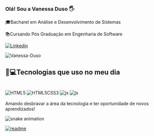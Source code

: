 ### Olá! Sou a Vanessa Duso 🖐️

🎓Bacharel em Análise e Desenvolvimento de Sistemas

📚Cursando Pós Graduação em Engenharia de Software




[![Linkedin](https://img.shields.io/badge/LinkedIn-0077B5?style=for-the-badge&logo=linkedin&logoColor=white)](https://https://www.linkedin.com/in/vanessa-duso-591b052a/) 

![Vanessa-Duso](https://github-readme-stats.vercel.app/api?username=vanessa-duso&show_icons=true&theme=radical)

## 🚀💻Tecnologias que uso no meu dia

<div style="display:  inline_block"><br/>
<img align="center" alt="HTML5" src="https://img.shields.io/badge/HTML5-E34F26?style=for-the-badge&logo=html5&logoColor=white"  />
<img align="center" alt="HTML5CSS3" src="https://img.shields.io/badge/CSS3-1572B6?style=for-the-badge&logo=css3&logoColor=white"  />
<img align="center" alt="js" src="https://img.shields.io/badge/JavaScript-F7DF1E?style=for-the-badge&logo=javascript&logoColor=black" />
<img align="center" alt="js" src="https://img.shields.io/badge/Node.js-43853D?style=for-the-badge&logo=node.js&logoColor=white"  />
</div><br/>
Amando desbravar a área da tecnologia e ter oportunidade de novos aprendizados!


![snake animation](https://github.com/vanessa-duso/vanessa-duso/blob/output/github-contribution-grid-snake.svg)

[![readme](https;//github-readme-stats.vercel.app/api/pin/?usernamevanessa-duso&repo=vanessa-duso&theme=react)](https://github.com/vanessa-Duso/vanessa-duso)




